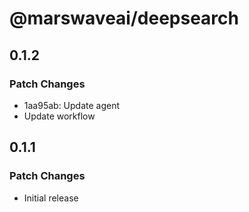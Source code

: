 # @marswaveai/deepsearch

## 0.1.2

### Patch Changes

- 1aa95ab: Update agent
- Update workflow

## 0.1.1

### Patch Changes

- Initial release
